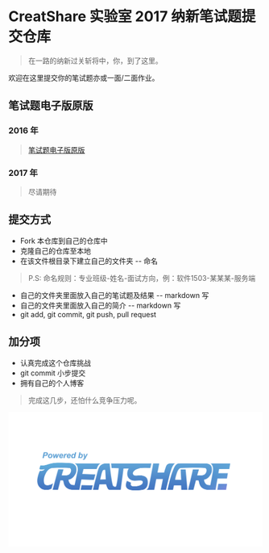 # CreatShare 实验室 2017 纳新笔试题提交仓库

> 在一路的纳新过关斩将中，你，到了这里。

欢迎在这里提交你的笔试题亦或一面/二面作业。

## 笔试题电子版原版

### 2016 年

> [笔试题电子版原版](./2016-5th/examination.md)

### 2017 年

> 尽请期待

## 提交方式

* Fork 本仓库到自己的仓库中
* 克隆自己的仓库至本地
* 在该文件根目录下建立自己的文件夹 -- 命名

> P.S: 命名规则：专业班级-姓名-面试方向，例：软件1503-某某某-服务端

* 自己的文件夹里面放入自己的笔试题及结果 -- markdown 写
* 自己的文件夹里面放入自己的简介 -- markdown 写
* git add, git commit, git push, pull request

## 加分项

* 认真完成这个仓库挑战
* git commit 小步提交
* 拥有自己的个人博客

> 完成这几步，还怕什么竞争压力呢。

![CreatShare](./CreatShare-logo-powerby.png)
